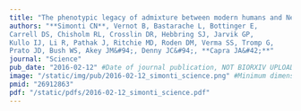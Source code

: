 ```yaml
---
title: "The phenotypic legacy of admixture between modern humans and Neandertals"
authors: "**Simonti CN**, Vernot B, Bastarache L, Bottinger E,
Carrell DS, Chisholm RL, Crosslin DR, Hebbring SJ, Jarvik GP, 
Kullo IJ, Li R, Pathak J, Ritchie MD, Roden DM, Verma SS, Tromp G,
Prato JD, Bush WS, Akey JM&#94;, Denny JC&#94;, **Capra JA&#42;**"
journal: "Science"
pub_date: "2016-02-12" #Date of journal publication, NOT BIORXIV UPLOAD
image: "/static/img/pub/2016-02-12_simonti_science.png" #Minimum dimensions of
pmid: "26912863"
pdf: "/static/pdfs/2016-02-12_simonti_science.pdf"
---
```

